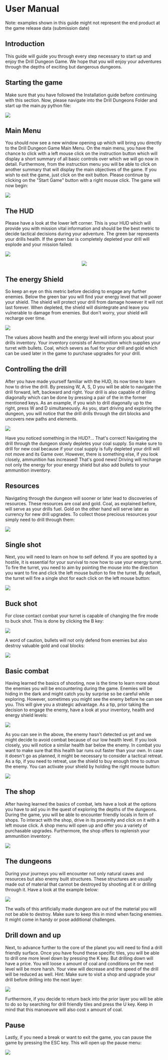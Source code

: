 <style>
	div {
		text-align: justify;
		text-justify: inter-word;
		font-family: "Times New Roman";			
	}

	object {
		display: block;
		margin: 0 auto;
	}

  a[title="centre"] {
  display: block;
  width: 100%;
  text-align: center;
}

</style>


# User Manual
Note: examples shown in this guide might not represent the end product at the game release data (submission date)
## Introduction

This guide will guide you through every step necessary to start up and enjoy the Drill Dungeon Game. We hope that you will enjoy your adventures through the depths of exciting but dangerous dungeons.

## Starting the game

Make sure that you have followed the Installation guide before continuing with this section. Now, please navigate into the Drill Dungeons Folder and start up the main.py python file:

![](gifs/start-drill-game.gif)

## Main Menu

You should now see a new window opening up which will bring you directly to the Drill Dungeon Game Main Menu.
On the main menu, you have the chance to click with a left mouse click on the instruction button which will display a short summary of all basic controls over which we will go now in detail. Furthermore, from the instruction menu you will be able to click on another summary that will display the main objectives of the game. If you wish to exit the game, just click on the exit button.
Please continue by clicking on the "Start Game" button with a right mouse click. The game will now begin:


![](gifs/Main-Menu.gif)
## The HUD

Please have a look at the lower left corner. This is your HUD which will provide you with mission vital information and should be the best metric to decide tactical decisions during your adventure. The green bar represents your drills health. If the green bar is completely depleted your drill will explode and your mission failed:

![](gifs/game-over.gif)


[![](pictures/HUD.png)](# "centre")


## The energy Shield

So keep an eye on this metric before deciding to engage any further enemies. Below the green bar you will find your energy level that will power your shield. The shield will protect your drill from damage however it will not last forever. When depleted, the shield will disintegrate and leave you vulnerable to damage from enemies. But don't worry, your shield will recharge over time.

![](gifs/Shield-demo.gif)

The values above health and the energy level will inform you about your drills inventory. Your inventory consists of Ammunition which supplies your turret with bullets. Coal, which severs as fuel for your drill and gold which can be used later in the game to purchase upgrades for your drill.

## Controlling the drill

After you have made yourself familiar with the HUD, its now time to learn how to drive the drill. By pressing W, A, S, D you will be able to navigate the drill forward, left, backward and right. Your drill is also capable of drilling diagonally which can be done by pressing a pair of the in the former mentioned keys. As an example, if you wish to drill diagonally up to the right, press W and D simultaneously. As you, start driving and exploring the dungeon, you will notice that the drill drills through the dirt blocks and uncovers new paths and elements.


![](gifs/Driving-demo.gif)


Have you noticed something in the HUD?... That's correct! Navigating the drill through the dungeon slowly depletes your coal supply. So make sure to drill for new coal because if your coal supply is fully depleted your drill will not move and its Game over. However, there is something else, if you look closely, ammunition has increased! That's good news! Driving will recharge not only the energy for your energy shield but also add bullets to your ammunition inventory.

## Resources

Navigating through the dungeon will sooner or later lead to discoveries of resources. These resources are coal and gold. Coal, as explained before, will serve as your drills fuel. Gold on the other hand will serve later as currency for new drill upgrades. To collect those precious resources your simply need to drill through them:



![](gifs/Gold-Coal-demo.gif)



## Single shot

Next, you will need to learn on how to self defend. If you are spotted by a hostile, it is essential for your survival to now how to use your energy turret. To fire the turret, you need to aim by pointing the mouse into the direction you want to fire and click the left mouse button to fire the turret. By default, the turret will fire a single shot for each click on the left mouse button:


![](gifs/Single-Shot-demo.gif)

## Buck shot

For close contact combat your turret is capable of changing the fire mode to buck shot. This is done by clicking the B key:

![](gifs/Buck-shot-demo.gif)

A word of caution, bullets will not only defend from enemies but also destroy valuable gold and coal blocks:

![](gifs/Coal-explosion.gif)

## Basic combat

Having learned the basics of shooting, now is the time to learn more about the enemies you will be encountering during the game. Enemies will be hiding in the dark and might catch you by surprise so be careful while exploring. However, sometimes you might see the enemy before he can see you. This will give you a strategic advantage. As a tip, prior taking the decision to engage the enemy, have a look at your inventory, health and energy shield levels:

![](gifs/undetected-enemy.gif)


As you can see in the above, the enemy hasn't detected us yet and we might decide to avoid combat because of our low health level. If you look closely, you will notice a similar health bar below the enemy. In combat you want to make sure that this health bar runs out faster than your own. In case it doesn't go as planned, it might be necessary to consider a tactical retreat. As a tip, if you need to retreat, use the shield to buy enough time to outrun the enemy. You can activate your shield by holding the right mouse button:

![](gifs/fight-enemy.gif)

## The shop

After having learned the basics of combat, lets have a look at the options you have to aid you in the quest of exploring the depths of the dungeons. During the game, you will be able to encounter friendly locals in form of shops. To interact with the shop, drive in its proximity and click on it with a left mouse click. A shop menu will open up and offer you a variety of purchasable upgrades. Furthermore, the shop offers to replenish your ammunition inventory:

![](gifs/shop-menu.gif)

## The dungeons

During your journeys you will encounter not only natural caves and resources but also enemy built structures. These structures are usually made out of material that cannot be destroyed by shooting at it or drilling through it. Have a look at the example below:

![](gifs/enemy-structure.gif)

The walls of this artificially made dungeon are out of the material you will not be able to destroy. Make sure to keep this in mind when facing enemies. It might come in handy or pose additional challenges.

## Drill down and up

Next, to advance further to the core of the planet you will need to find a drill friendly surface.
Once you have found these specific tiles, you will be able to drill one more level down by pressing the K key. But drilling down will have a price. You will loose x amount of coal and conditions on the next level will be more harsh. Your view will decrease and the speed of the drill will be reduced as well. Hint: Make sure to visit a shop and upgrade your drill before drilling into the next layer:

![](gifs/drill-up-down.gif)

Furthermore, if you decide to return back into the prior layer you will be able to do so by searching for drill friendly tiles and press the U key. Keep in mind that this manoeuvre will also cost x amount of coal.

## Pause

Lastly, if you need a break or want to exit the game, you can pause the game by pressing the ESC key. This will open up the pause menu:

![](gifs/pause-menu.gif)
